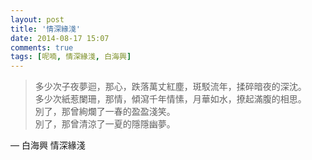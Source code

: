 ```yaml
---
layout: post
title: '情深緣淺'
date: 2014-08-17 15:07
comments: true
tags: [呢喃, 情深緣淺, 白海興]
---
```

>多少次子夜夢迴，那心，跌落萬丈紅塵，斑駁流年，揉碎暗夜的深沈。<br />
>多少次紙惹闌珊，那情，傾瀉千年情愫，月華如水，撩起滿腹的相思。<br />
>別了，那曾絢爛了一春的盈盈淺笑。<br />
>別了，那曾清涼了一夏的隱隱幽夢。

— 白海興 情深緣淺
